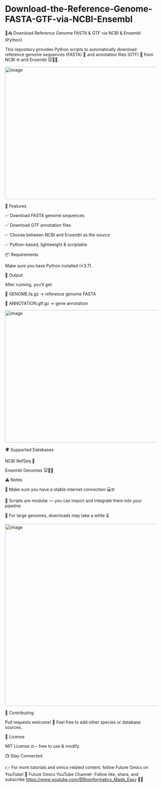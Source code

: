 # Download-the-Reference-Genome-FASTA-GTF-via-NCBI-Ensembl
🧬📥 Download Reference Genome FASTA & GTF via NCBI & Ensembl (Python)

This repository provides Python scripts to automatically download reference genome sequences (FASTA) 🧾 and annotation files (GTF) 📑 from NCBI 🌐 and Ensembl 🐭🧑‍🔬.

<img width="777" height="437" alt="image" src="https://github.com/user-attachments/assets/549bf4e4-86da-4550-9b63-33b861171f99" />


🚀 Features

✅ Download FASTA genome sequences

✅ Download GTF annotation files

✅ Choose between NCBI and Ensembl as the source

✅ Python-based, lightweight & scriptable

📦 Requirements

Make sure you have Python installed (≥3.7).

📂 Output

After running, you’ll get:

🧾 GENOME.fa.gz → reference genome FASTA

📑 ANNOTATION.gtf.gz → gene annotation

<img width="777" height="437" alt="image" src="https://github.com/user-attachments/assets/f2596e5a-83ea-42c0-8b38-7bf38c4b0346" />


🌍 Supported Databases

NCBI RefSeq 🔬

Ensembl Genomes 🐭🧑‍🔬

⚠️ Notes

🔑 Make sure you have a stable internet connection 💻🌐

🐍 Scripts are modular — you can import and integrate them into your pipeline

📜 For large genomes, downloads may take a while ⏳


<img width="800" height="600" alt="image" src="https://github.com/user-attachments/assets/a8565161-5c99-4a49-8281-e4ef8670ebf7" />


🤝 Contributing

Pull requests welcome! 🙌 Feel free to add other species or database sources.

📜 License

MIT License ⚖️ – free to use & modify.


📺 Stay Connected

👉 For more tutorials and omics-related content, follow Future Omics on YouTube! 🔗 Future Omics YouTube Channel- Follow like, share, and subscribe https://www.youtube.com/@Bioinformatics_Made_Easy 🎥✨
